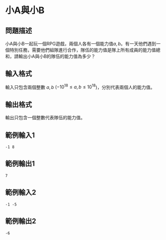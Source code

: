 # 小A與小B 
## 問題描述
小A與小B一起玩一個RPG遊戲，兩個人各有一個能力值$a, b$。有一天他們遇到一個特別任務，需要他們組隊進行合作，隊伍的能力值是隊上所有成員的能力值總和，請輸出小A與小B的隊伍的能力值為多少？

## 輸入格式
輸入只包含兩個整數 $a, b$ ($-10^{18} \le a, b \le 10^{18}$)，分別代表兩個人的能力值。

## 輸出格式
輸出只包含一個整數代表隊伍的能力值。

## 範例輸入1
```
-1 8
```

## 範例輸出1
```
7
```

## 範例輸入2
```
-1 -5
```

## 範例輸出2
```
-6
```
